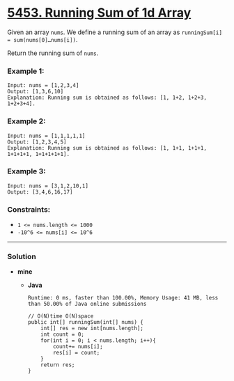# [5453. Running Sum of 1d Array](https://leetcode.com/problems/running-sum-of-1d-array/)

Given an array `nums`. We define a running sum of an array as `runningSum[i] = sum(nums[0]…nums[i])`.

Return the running sum of `nums`.

 

### Example 1:
```
Input: nums = [1,2,3,4]
Output: [1,3,6,10]
Explanation: Running sum is obtained as follows: [1, 1+2, 1+2+3, 1+2+3+4].
```

### Example 2:
```
Input: nums = [1,1,1,1,1]
Output: [1,2,3,4,5]
Explanation: Running sum is obtained as follows: [1, 1+1, 1+1+1, 1+1+1+1, 1+1+1+1+1].
```

### Example 3:
```
Input: nums = [3,1,2,10,1]
Output: [3,4,6,16,17]
```


### Constraints:
* `1 <= nums.length <= 1000`
* `-10^6 <= nums[i] <= 10^6`

---

### Solution
* **mine**
  * **Java**
  
    `Runtime: 0 ms, faster than 100.00%, Memory Usage: 41 MB, less than 50.00% of Java online submissions`
    ```
    // O(N)time O(N)space
    public int[] runningSum(int[] nums) {
        int[] res = new int[nums.length];
        int count = 0;
        for(int i = 0; i < nums.length; i++){
            count+= nums[i];
            res[i] = count;
        }
        return res;
    }
    ```
